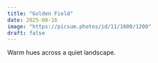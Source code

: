 ```yaml
---
title: "Golden Field"
date: 2025-08-16
image: "https://picsum.photos/id/11/1600/1200"
draft: false
---
```


Warm hues across a quiet landscape.
